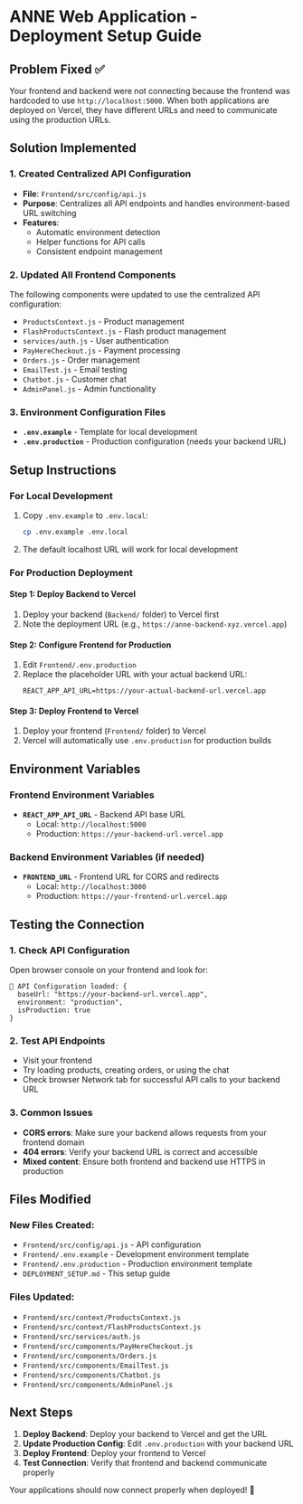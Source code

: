 # ANNE Web Application - Deployment Setup Guide

## Problem Fixed ✅

Your frontend and backend were not connecting because the frontend was hardcoded to use `http://localhost:5000`. When both applications are deployed on Vercel, they have different URLs and need to communicate using the production URLs.

## Solution Implemented

### 1. Created Centralized API Configuration
- **File**: `Frontend/src/config/api.js`
- **Purpose**: Centralizes all API endpoints and handles environment-based URL switching
- **Features**: 
  - Automatic environment detection
  - Helper functions for API calls
  - Consistent endpoint management

### 2. Updated All Frontend Components
The following components were updated to use the centralized API configuration:
- `ProductsContext.js` - Product management
- `FlashProductsContext.js` - Flash product management  
- `services/auth.js` - User authentication
- `PayHereCheckout.js` - Payment processing
- `Orders.js` - Order management
- `EmailTest.js` - Email testing
- `Chatbot.js` - Customer chat
- `AdminPanel.js` - Admin functionality

### 3. Environment Configuration Files
- **`.env.example`** - Template for local development
- **`.env.production`** - Production configuration (needs your backend URL)

## Setup Instructions

### For Local Development
1. Copy `.env.example` to `.env.local`:
   ```bash
   cp .env.example .env.local
   ```
2. The default localhost URL will work for local development

### For Production Deployment

#### Step 1: Deploy Backend to Vercel
1. Deploy your backend (`Backend/` folder) to Vercel first
2. Note the deployment URL (e.g., `https://anne-backend-xyz.vercel.app`)

#### Step 2: Configure Frontend for Production
1. Edit `Frontend/.env.production`
2. Replace the placeholder URL with your actual backend URL:
   ```
   REACT_APP_API_URL=https://your-actual-backend-url.vercel.app
   ```

#### Step 3: Deploy Frontend to Vercel
1. Deploy your frontend (`Frontend/` folder) to Vercel
2. Vercel will automatically use `.env.production` for production builds

## Environment Variables

### Frontend Environment Variables
- **`REACT_APP_API_URL`** - Backend API base URL
  - Local: `http://localhost:5000`
  - Production: `https://your-backend-url.vercel.app`

### Backend Environment Variables (if needed)
- **`FRONTEND_URL`** - Frontend URL for CORS and redirects
  - Local: `http://localhost:3000`
  - Production: `https://your-frontend-url.vercel.app`

## Testing the Connection

### 1. Check API Configuration
Open browser console on your frontend and look for:
```
🔗 API Configuration loaded: {
  baseUrl: "https://your-backend-url.vercel.app",
  environment: "production",
  isProduction: true
}
```

### 2. Test API Endpoints
- Visit your frontend
- Try loading products, creating orders, or using the chat
- Check browser Network tab for successful API calls to your backend URL

### 3. Common Issues
- **CORS errors**: Make sure your backend allows requests from your frontend domain
- **404 errors**: Verify your backend URL is correct and accessible
- **Mixed content**: Ensure both frontend and backend use HTTPS in production

## Files Modified

### New Files Created:
- `Frontend/src/config/api.js` - API configuration
- `Frontend/.env.example` - Development environment template
- `Frontend/.env.production` - Production environment template
- `DEPLOYMENT_SETUP.md` - This setup guide

### Files Updated:
- `Frontend/src/context/ProductsContext.js`
- `Frontend/src/context/FlashProductsContext.js`
- `Frontend/src/services/auth.js`
- `Frontend/src/components/PayHereCheckout.js`
- `Frontend/src/components/Orders.js`
- `Frontend/src/components/EmailTest.js`
- `Frontend/src/components/Chatbot.js`
- `Frontend/src/components/AdminPanel.js`

## Next Steps

1. **Deploy Backend**: Deploy your backend to Vercel and get the URL
2. **Update Production Config**: Edit `.env.production` with your backend URL
3. **Deploy Frontend**: Deploy your frontend to Vercel
4. **Test Connection**: Verify that frontend and backend communicate properly

Your applications should now connect properly when deployed! 🚀
